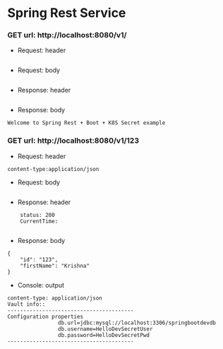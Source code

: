 # Spring Rest Service


### GET url: http://localhost:8080/v1/
- Request: header
```
```
- Request: body
```
```
- Response: header
```
```
- Response: body
```
Welcome to Spring Rest + Boot + K8S Secret example
```

### GET url: http://localhost:8080/v1/123
- Request: header
```
content-type:application/json
```
- Request: body
```
```
- Response: header
```
	status: 200
	CurrentTime: 
	
```
- Response: body
```
{
    "id": "123",
    "firstName": "Krishna"
}
```
- Console: output
```
content-type: application/json
Vault info::
----------------------------------------
Configuration properties
                db.url=jdbc:mysql://localhost:3306/springbootdevdb 
                db.username=HelloDevSecretUser
                db.password=HelloDevSecretPwd
----------------------------------------
```